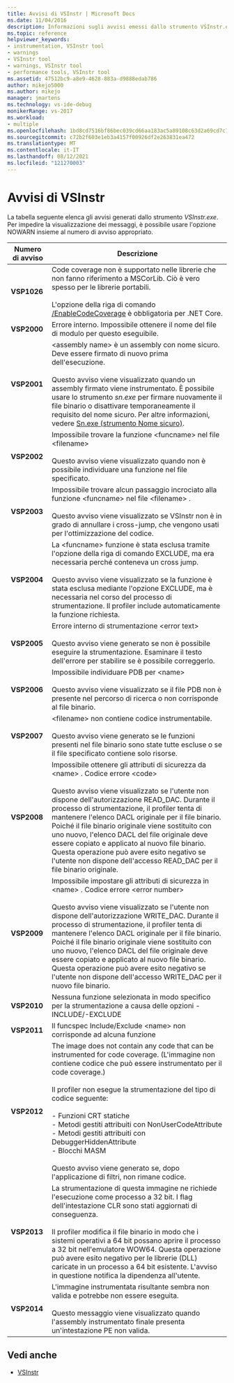 ```yaml
---
title: Avvisi di VSInstr | Microsoft Docs
ms.date: 11/04/2016
description: Informazioni sugli avvisi emessi dallo strumento VSInstr.exe e su come usare l'opzione NOWARN insieme ai numeri di avviso per evitare che l'avviso venga visualizzato.
ms.topic: reference
helpviewer_keywords:
- instrumentation, VSInstr tool
- warnings
- VSInstr tool
- warnings, VSInstr tool
- performance tools, VSInstr tool
ms.assetid: 47512bc9-a8e9-4628-883a-d9888edab786
author: mikejo5000
ms.author: mikejo
manager: jmartens
ms.technology: vs-ide-debug
monikerRange: vs-2017
ms.workload:
- multiple
ms.openlocfilehash: 1bd8cd7516bf86bec039cd66aa183ac5a89108c63d2a69cd7c795e047ab42d4d
ms.sourcegitcommit: c72b2f603e1eb3a4157f00926df2e263831ea472
ms.translationtype: MT
ms.contentlocale: it-IT
ms.lasthandoff: 08/12/2021
ms.locfileid: "121270003"
---
```

# <a name="vsinstr-warnings"></a>Avvisi di VSInstr
La tabella seguente elenca gli avvisi generati dallo strumento *VSInstr.exe*. Per impedire la visualizzazione dei messaggi, è possibile usare l'opzione NOWARN insieme al numero di avviso appropriato.

|Numero di avviso|Descrizione|
|--------------------|-----------------|
|**VSP1026**|Code coverage non è supportato nelle librerie che non fanno riferimento a MSCorLib. Ciò è vero spesso per le librerie portabili.<br /><br />L'opzione della riga di comando [/EnableCodeCoverage](../test/vstest-console-options.md) è obbligatoria per .NET Core.|
|**VSP2000**|Errore interno. Impossibile ottenere il nome del file di modulo per questo eseguibile.|
|**VSP2001**|\<assembly name> è un assembly con nome sicuro. Deve essere firmato di nuovo prima dell'esecuzione.<br /><br /> Questo avviso viene visualizzato quando un assembly firmato viene instrumentato. È possibile usare lo strumento *sn.exe* per firmare nuovamente il file binario o disattivare temporaneamente il requisito del nome sicuro. Per altre informazioni, vedere [Sn.exe (strumento Nome sicuro)](/dotnet/framework/tools/sn-exe-strong-name-tool).|
|**VSP2002**|Impossibile trovare la funzione \<funcname> nel file \<filename><br /><br /> Questo avviso viene visualizzato quando non è possibile individuare una funzione nel file specificato.|
|**VSP2003**|Impossibile trovare alcun passaggio incrociato alla funzione \<funcname> nel file \<filename> .<br /><br /> Questo avviso viene visualizzato se VSInstr non è in grado di annullare i cross-jump, che vengono usati per l'ottimizzazione del codice.|
|**VSP2004**|La \<funcname> funzione è stata esclusa tramite l'opzione della riga di comando EXCLUDE, ma era necessaria perché conteneva un cross jump.<br /><br /> Questo avviso viene visualizzato se la funzione è stata esclusa mediante l'opzione EXCLUDE, ma è necessaria nel corso del processo di strumentazione. Il profiler include automaticamente la funzione richiesta.|
|**VSP2005**|Errore interno di strumentazione \<error text><br /><br /> Questo avviso viene generato se non è possibile eseguire la strumentazione. Esaminare il testo dell'errore per stabilire se è possibile correggerlo.|
|**VSP2006**|Impossibile individuare PDB per \<name><br /><br /> Questo avviso viene visualizzato se il file PDB non è presente nel percorso di ricerca o non corrisponde al file binario.|
|**VSP2007**|\<filename> non contiene codice instrumentabile.<br /><br /> Questo avviso viene generato se le funzioni presenti nel file binario sono state tutte escluse o se il file specificato contiene solo risorse.|
|**VSP2008**|Impossibile ottenere gli attributi di sicurezza da \<name> . Codice errore \<code><br /><br /> Questo avviso viene visualizzato se l'utente non dispone dell'autorizzazione READ_DAC. Durante il processo di strumentazione, il profiler tenta di mantenere l'elenco DACL originale per il file binario. Poiché il file binario originale viene sostituito con uno nuovo, l'elenco DACL del file originale deve essere copiato e applicato al nuovo file binario. Questa operazione può avere esito negativo se l'utente non dispone dell'accesso READ_DAC per il file binario originale.|
|**VSP2009**|Impossibile impostare gli attributi di sicurezza in \<name> . Codice errore \<error number><br /><br /> Questo avviso viene visualizzato se l'utente non dispone dell'autorizzazione WRITE_DAC. Durante il processo di strumentazione, il profiler tenta di mantenere l'elenco DACL originale per il file binario. Poiché il file binario originale viene sostituito con uno nuovo, l'elenco DACL del file originale deve essere copiato e applicato al nuovo file binario. Questa operazione può avere esito negativo se l'utente non dispone dell'accesso WRITE_DAC per il nuovo file binario.|
|**VSP2010**|Nessuna funzione selezionata in modo specifico per la strumentazione a causa delle opzioni -INCLUDE/-EXCLUDE|
|**VSP2011**|Il funcspec Include/Exclude \<name> non corrisponde ad alcuna funzione|
|**VSP2012**|The image does not contain any code that can be instrumented for code coverage. (L'immagine non contiene codice che può essere instrumentato per il code coverage.)<br /><br /> Il profiler non esegue la strumentazione del tipo di codice seguente:<br /><br /> -   Funzioni CRT statiche<br />-   Metodi gestiti attribuiti con NonUserCodeAttribute<br />-   Metodi gestiti attribuiti con DebuggerHiddenAttribute<br />-   Blocchi MASM<br /><br /> Questo avviso viene generato se, dopo l'applicazione di filtri, non rimane codice.|
|**VSP2013**|La strumentazione di questa immagine ne richiede l'esecuzione come processo a 32 bit. I flag dell'intestazione CLR sono stati aggiornati di conseguenza.<br /><br /> Il profiler modifica il file binario in modo che i sistemi operativi a 64 bit possano aprire il processo a 32 bit nell'emulatore WOW64. Questa operazione può avere esito negativo per le librerie (DLL) caricate in un processo a 64 bit esistente. L'avviso in questione notifica la dipendenza all'utente.|
|**VSP2014**|L'immagine instrumentata risultante sembra non valida e potrebbe non essere eseguita.<br /><br /> Questo messaggio viene visualizzato quando l'assembly instrumentato finale presenta un'intestazione PE non valida.|

## <a name="see-also"></a>Vedi anche
- [VSInstr](../profiling/vsinstr.md)

